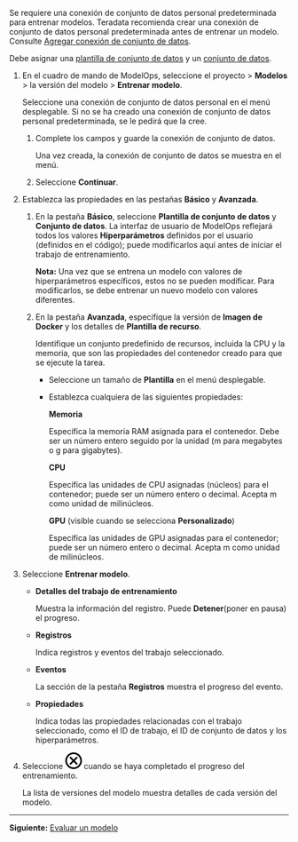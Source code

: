 Se requiere una conexión de conjunto de datos personal predeterminada para entrenar modelos. Teradata recomienda crear una conexión de conjunto de datos personal predeterminada antes de entrenar un modelo. Consulte [Agregar conexión de conjunto de datos](vpe1725389258480.md).

Debe asignar una [plantilla de conjunto de datos](frd1725409311264.md) y un [conjunto de datos](xfu1732652871944.md).

1.  En el cuadro de mando de ModelOps, seleccione el proyecto > **Modelos** > la versión del modelo > **Entrenar modelo**.

    Seleccione una conexión de conjunto de datos personal en el menú desplegable. Si no se ha creado una conexión de conjunto de datos personal predeterminada, se le pedirá que la cree.

    1.  Complete los campos y guarde la conexión de conjunto de datos.

        Una vez creada, la conexión de conjunto de datos se muestra en el menú.


    1.  Seleccione **Continuar**.


1.  Establezca las propiedades en las pestañas **Básico** y **Avanzada**.

    1.  En la pestaña **Básico**, seleccione **Plantilla de conjunto de datos** y **Conjunto de datos**. La interfaz de usuario de ModelOps reflejará todos los valores **Hiperparámetros** definidos por el usuario (definidos en el código); puede modificarlos aquí antes de iniciar el trabajo de entrenamiento.

        **Nota:** Una vez que se entrena un modelo con valores de hiperparámetros específicos, estos no se pueden modificar. Para modificarlos, se debe entrenar un nuevo modelo con valores diferentes.


    1.  En la pestaña **Avanzada**, especifique la versión de **Imagen de Docker** y los detalles de **Plantilla de recurso**.

        Identifique un conjunto predefinido de recursos, incluida la CPU y la memoria, que son las propiedades del contenedor creado para que se ejecute la tarea.

        -   Seleccione un tamaño de **Plantilla** en el menú desplegable.


        -   Establezca cualquiera de las siguientes propiedades:

            **Memoria**

            Especifica la memoria RAM asignada para el contenedor. Debe ser un número entero seguido por la unidad (m para megabytes o g para gigabytes).

            **CPU**

            Especifica las unidades de CPU asignadas (núcleos) para el contenedor; puede ser un número entero o decimal. Acepta m como unidad de milinúcleos.

            **GPU** (visible cuando se selecciona **Personalizado**)

            Especifica las unidades de GPU asignadas para el contenedor; puede ser un número entero o decimal. Acepta m como unidad de milinúcleos.


1.  Seleccione **Entrenar modelo**.

    -   **Detalles del trabajo de entrenamiento**

        Muestra la información del registro. Puede **Detener**(poner en pausa) el progreso.


    -   **Registros**

        Indica registros y eventos del trabajo seleccionado.


    -   **Eventos**

        La sección de la pestaña **Registros** muestra el progreso del evento.


    -   **Propiedades**

        Indica todas las propiedades relacionadas con el trabajo seleccionado, como el ID de trabajo, el ID de conjunto de datos y los hiperparámetros.


1.  Seleccione ![Icono de Cerrar](Images/teg1680569591203.svg) cuando se haya completado el progreso del entrenamiento.

    La lista de versiones del modelo muestra detalles de cada versión del modelo.


---

**Siguiente:** [Evaluar un modelo](wzw1732650597340.md)

